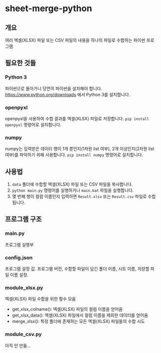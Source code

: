 # sheet-merge-python

## 개요
여러 엑셀(XLSX) 파일 또는 CSV 파일의 내용을 하나의 파일로 수합하는 파이썬 프로그램


## 필요한 것들

### Python 3
파이썬으로 돌아가니 당연히 파이썬을 설치해야 합니다. https://www.python.org/downloads 에서 Python 3를 설치합니다.

### openpyxl
openpyxl을 사용하여 수합 결과를 엑셀(XLSX) 파일로 저장합니다.
`pip install openpyxl` 명령어로 설치합니다.

### numpy
numpy는 입력받은 데이터 행이 1개 뿐인지(1차원 list 여부), 2개 이상인지(2차원 list 여부)를 파악하기 위해 사용합니다.
`pip install numpy` 명령어로 설치합니다.


## 사용법
1. `data` 폴더에 수합할 엑셀(XLSX) 파일 또는 CSV 파일을 복사합니다.
2. `python main.py` 명령어를 실행하거나 `main.bat` 파일을 실행합니다.
3. 몇 번째 행이 컬럼 이름인지 입력하면 `Result.xlsx` 또는 `Result.csv` 파일로 수합됩니다.


## 프로그램 구조

### main.py
프로그램 실행부

### config.json
프로그램 설정 값. 프로그램 버전, 수합할 파일이 담긴 폴더 이름, 시트 이름, 저장할 파일 이름 설정.

### module_xlsx.py
엑셀(XLSX) 파일 수합을 위한 함수 모음
* get_xlsx_colname(): 엑셀(XLSX) 파일의 컬럼 이름을 얻어옴
* get_xlsx_data(): 엑셀(XLSX) 파일에서 컬럼 이름을 제외한 데이터를 얻어옴
* merge_xlsx(): 특정 폴더에 존재하는 모든 엑셀(XLSX) 파일들의 수합 시도

### module_csv.py
아직 안 만듦...
